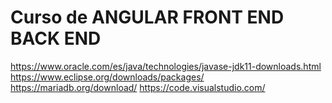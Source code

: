 # Curso de ANGULAR FRONT END BACK END

https://www.oracle.com/es/java/technologies/javase-jdk11-downloads.html
https://www.eclipse.org/downloads/packages/
https://mariadb.org/download/
https://code.visualstudio.com/
